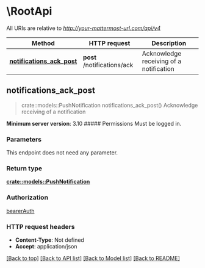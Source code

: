 # \RootApi

All URIs are relative to *http://your-mattermost-url.com/api/v4*

Method | HTTP request | Description
------------- | ------------- | -------------
[**notifications_ack_post**](RootApi.md#notifications_ack_post) | **post** /notifications/ack | Acknowledge receiving of a notification



## notifications_ack_post

> crate::models::PushNotification notifications_ack_post()
Acknowledge receiving of a notification

__Minimum server version__: 3.10 ##### Permissions Must be logged in. 

### Parameters

This endpoint does not need any parameter.

### Return type

[**crate::models::PushNotification**](PushNotification.md)

### Authorization

[bearerAuth](../README.md#bearerAuth)

### HTTP request headers

- **Content-Type**: Not defined
- **Accept**: application/json

[[Back to top]](#) [[Back to API list]](../README.md#documentation-for-api-endpoints) [[Back to Model list]](../README.md#documentation-for-models) [[Back to README]](../README.md)

